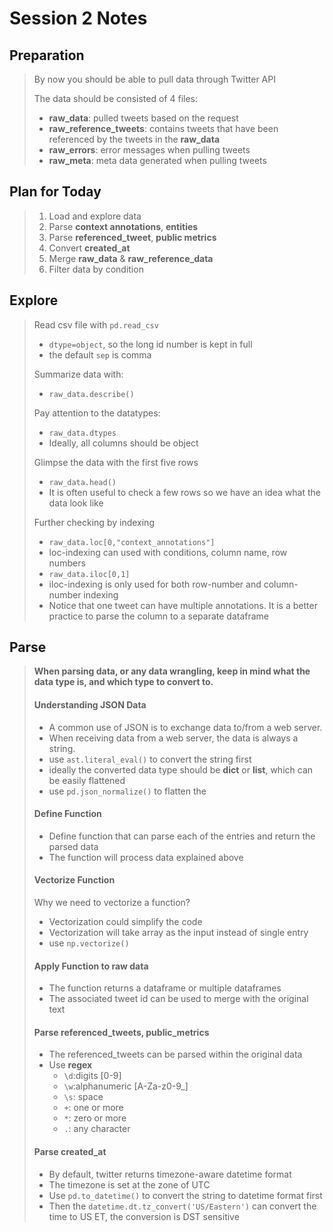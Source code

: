 # Session 2 Notes

## Preparation
> By now you should be able to pull data through Twitter API
>
> The data should be consisted of 4 files:
>    - **raw_data**: pulled tweets based on the request
>    - **raw_reference_tweets**: contains tweets that have been referenced by the tweets in the **raw_data**
>    - **raw_errors**: error messages when pulling tweets
>    - **raw_meta**: meta data generated when pulling tweets

## Plan for Today
> 1. Load and explore data
> 2. Parse **context annotations**, **entities**
> 3. Parse **referenced_tweet**, **public metrics**
> 4. Convert **created_at**
> 5. Merge **raw_data** & **raw_reference_data**
> 6. Filter data by condition

## Explore
> Read csv file with ```pd.read_csv```
>    - ```dtype=object```, so the long id number is kept in full
>    - the default ```sep``` is comma
>
> Summarize data with:
>    - ```raw_data.describe()```
>
> Pay attention to the datatypes:
>    - ```raw_data.dtypes```
>    - Ideally, all columns should be object
>
> Glimpse the data with the first five rows
>    - ```raw_data.head()```
>    - It is often useful to check a few rows so we have an idea what the data look like
>
> Further checking by indexing
>    - ```raw_data.loc[0,"context_annotations"]```
>    - loc-indexing can used with conditions, column name, row numbers
>    - ```raw_data.iloc[0,1]```
>    - iloc-indexing is only used for both row-number and column-number indexing
>    - Notice that one tweet can have multiple annotations. It is a better practice to parse the column to a separate dataframe

## Parse
> **When parsing data, or any data wrangling, keep in mind what the data type is, and which type to convert to.**
> #### Understanding **JSON** Data ####
>    - A common use of JSON is to exchange data to/from a web server.
>    - When receiving data from a web server, the data is always a string.
>    - use ```ast.literal_eval()``` to convert the string first
>    - ideally the converted data type should be **dict** or **list**, which can be easily flattened
>    - use ```pd.json_normalize()``` to flatten the
>
> #### Define Function ####
>    - Define function that can parse each of the entries and return the parsed data
>    - The function will process data explained above
>
> #### Vectorize Function ####
> Why we need to vectorize a function?
>    - Vectorization could simplify the code
>    - Vectorization will take array as the input instead of single entry
>    - use ```np.vectorize()```
>
> #### Apply Function to raw data ####
>    - The function returns a dataframe or multiple dataframes
>    - The associated tweet id can be used to merge with the original text
>
> #### Parse referenced_tweets, public_metrics ####
>    - The referenced_tweets can be parsed within the original data
>    - Use **regex**
>         - ```\d```:digits [0-9]
>         - ```\w```:alphanumeric [A-Za-z0-9_]
>         - ```\s```: space
>         - ```+```: one or more
>         - ```*```: zero or more
>         - ```.```: any character
>
> #### Parse created_at ####
>    - By default, twitter returns timezone-aware datetime format
>    - The timezone is set at the zone of UTC
>    - Use ```pd.to_datetime()``` to convert the string to datetime format first
>    - Then the ```datetime.dt.tz_convert('US/Eastern')``` can convert the time to US ET, the conversion is DST sensitive
